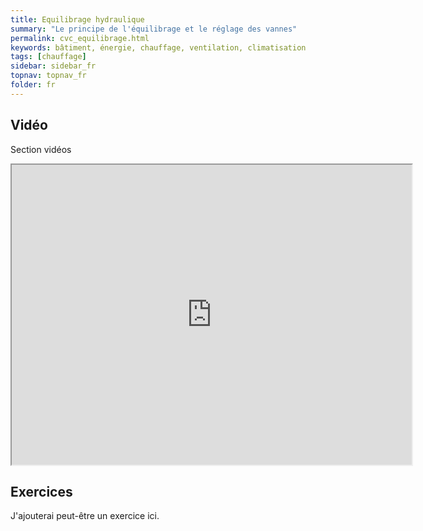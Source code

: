 ```yaml
---
title: Equilibrage hydraulique
summary: "Le principe de l'équilibrage et le réglage des vannes"
permalink: cvc_equilibrage.html
keywords: bâtiment, énergie, chauffage, ventilation, climatisation
tags: [chauffage]
sidebar: sidebar_fr
topnav: topnav_fr
folder: fr
---
```


## Vidéo

Section vidéos

<iframe src="https://player.vimeo.com/video/320515430?color=ff9933&portrait=0" width="640" height="480" frameborder="1" webkitallowfullscreen mozallowfullscreen allowfullscreen></iframe>

## Exercices

J'ajouterai peut-être un exercice ici.
